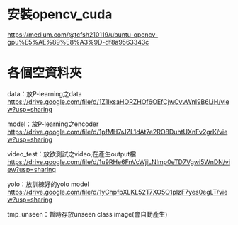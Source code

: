 # 安裝opencv_cuda
https://medium.com/@tcfsh210119/ubuntu-opencv-gpu%E5%AE%89%E8%A3%9D-df8a9563343c

# 各個空資料夾
data：放P-learning之data
https://drive.google.com/file/d/1Z1IxsaHORZHOf6OEfCjwCvvWnI9B6LiH/view?usp=sharing

model：放P-learning之encoder
https://drive.google.com/file/d/1pfMH7rJZL1dAt7e2RO8DuhtUXnFv2grK/view?usp=sharing

video_test：放欲測試之video,在產生output檔
https://drive.google.com/file/d/1u9RHe6FnVcWjiLNImp0eTD7Vgwi5WnDN/view?usp=sharing

yolo：放訓練好的yolo model
https://drive.google.com/file/d/1yChpfpXLKL52T7XO5O1pIzF7yes0egLT/view?usp=sharing

tmp_unseen：暫時存放unseen class image(會自動產生)
